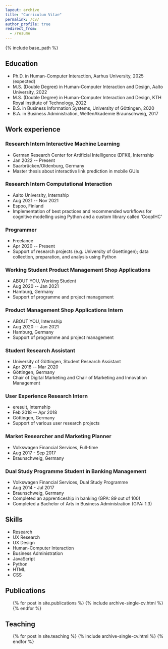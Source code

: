 ```yaml
---
layout: archive
title: "Curriculum Vitae"
permalink: /cv/
author_profile: true
redirect_from:
  - /resume
---
```


{% include base_path %}

## Education

- Ph.D. in Human-Computer Interaction, Aarhus University, 2025 (expected)
- M.S. (Double Degree) in Human-Computer Interaction and Design, Aalto University, 2022
- M.S. (Double Degree) in Human-Computer Interaction and Design, KTH Royal Institute of Technology, 2022
- B.S. in Business Information Systems, University of Göttingen, 2020
- B.A. in Business Administration, WelfenAkademie Braunschweig, 2017

## Work experience

### Research Intern Interactive Machine Learning

- German Research Center for Artificial Intelligence (DFKI), Internship
- Jan 2022 -- Present
- Saarbrücken/Oldenburg, Germany
- Master thesis about interactive link prediction in mobile GUIs

### Research Intern Computational Interaction

- Aalto University, Internship
- Aug 2021 -- Nov 2021
- Espoo, Finland
- Implementation of best practices and recommended workflows for cognitive modelling using Python and a custom library called 'CoopIHC'

### Programmer

- Freelance
- Apr 2020 -- Present
- Support of research projects (e.g. University of Goettingen); data collection, preparation, and analysis using Python

### Working Student Product Management Shop Applications

- ABOUT YOU, Working Student
- Aug 2020 -- Jan 2021
- Hamburg, Germany
- Support of programme and project management

### Product Management Shop Applications Intern

- ABOUT YOU, Internship
- Aug 2020 -- Jan 2021
- Hamburg, Germany
- Support of programme and project management

### Student Research Assistant

- University of Göttingen, Student Research Assistant
- Apr 2018 -- Mar 2020
- Göttingen, Germany
- Chair of Digital Marketing and Chair of Marketing and Innovation Management

### User Experience Research Intern

- eresult, Internship
- Feb 2018 -- Apr 2018
- Göttingen, Germany
- Support of various user research projects

### Market Researcher and Marketing Planner

- Volkswagen Financial Services, Full-time
- Aug 2017 - Sep 2017
- Braunschweig, Germany

### Dual Study Programme Student in Banking Management

- Volkswagen Financial Services, Dual Study Programme
- Aug 2014 - Jul 2017
- Braunschweig, Germany
- Completed an apprenticeship in banking (GPA: 89 out of 100)
- Completed a Bachelor of Arts in Business Administration (GPA: 1.3)

## Skills

- Research
- UX Research
- UX Design
- Human-Computer Interaction
- Business Administration
- JavaScript
- Python
- HTML
- CSS

## Publications

  <ul>{% for post in site.publications %}
    {% include archive-single-cv.html %}
  {% endfor %}</ul>

<!--
## Talks

  <ul>{% for post in site.talks %}
    {% include archive-single-talk-cv.html %}
  {% endfor %}</ul>
-->

## Teaching

  <ul>{% for post in site.teaching %}
    {% include archive-single-cv.html %}
  {% endfor %}</ul>

<!--
## Service and leadership

- Currently signed in to 43 different slack teams -->